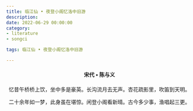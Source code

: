 ```yaml
---
title: 临江仙 • 夜登小阁忆洛中旧游
description:
date: 2022-06-29 00:00:00
category:
- literature
- songci

tags: 临江仙 • 夜登小阁忆洛中旧游

---
```


<div id="poem-author">
    宋代 • 陈与义
</div>
<div id="poem-body">
<p class="poem-paragraph">忆昔午桥桥上饮，坐中多是豪英。长沟流月去无声。杏花疏影里，吹笛到天明。</p>
<p class="poem-paragraph">二十余年如一梦，此身虽在堪惊。闲登小阁看新晴。古今多少事，渔唱起三更。</p>

</div>

<style>

#poem-author {
    width: 100%;
    text-align: center;
    margin: 20px 0;
    font-weight: bold;
}
#poem-body {
    width: 100%;
    text-align: center;
}
.poem-paragraph {
    font-family: "仿宋"
}

</style>